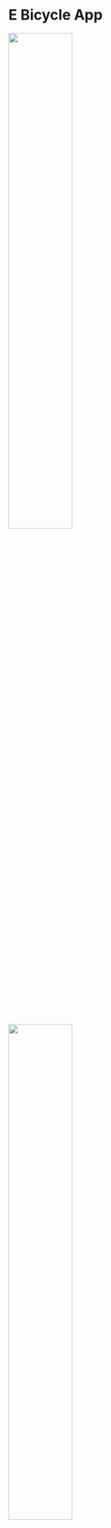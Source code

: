 # E Bicycle App


<img src="https://github.com/AD-Codex/E_Bicycle_2023/assets/126350818/774fddab-5452-4ca2-9caf-4b593ffdf9a3" width=50% height=50%>

<img src="https://github.com/AD-Codex/E_Bicycle_2023/assets/126350818/0f447e4c-0a31-4f69-a086-79d9d9fd598e" width=50% height=50%>

<img src="https://github.com/AD-Codex/E_Bicycle_2023/assets/126350818/7c4ffcd8-adaa-4c31-b4a0-1675ed343db7" width=50% height=50%>
